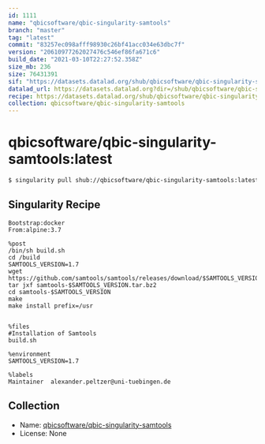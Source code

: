 ```yaml
---
id: 1111
name: "qbicsoftware/qbic-singularity-samtools"
branch: "master"
tag: "latest"
commit: "83257ec098afff98930c26bf41acc034e63dbc7f"
version: "20610977262027476c546ef86fa671c6"
build_date: "2021-03-10T22:27:52.358Z"
size_mb: 236
size: 76431391
sif: "https://datasets.datalad.org/shub/qbicsoftware/qbic-singularity-samtools/latest/2021-03-10-83257ec0-20610977/20610977262027476c546ef86fa671c6.simg"
datalad_url: https://datasets.datalad.org?dir=/shub/qbicsoftware/qbic-singularity-samtools/latest/2021-03-10-83257ec0-20610977/
recipe: https://datasets.datalad.org/shub/qbicsoftware/qbic-singularity-samtools/latest/2021-03-10-83257ec0-20610977/Singularity
collection: qbicsoftware/qbic-singularity-samtools
---
```


# qbicsoftware/qbic-singularity-samtools:latest

```bash
$ singularity pull shub://qbicsoftware/qbic-singularity-samtools:latest
```

## Singularity Recipe

```singularity
Bootstrap:docker
From:alpine:3.7

%post
/bin/sh build.sh
cd /build
SAMTOOLS_VERSION=1.7
wget https://github.com/samtools/samtools/releases/download/$SAMTOOLS_VERSION/samtools-$SAMTOOLS_VERSION.tar.bz2
tar jxf samtools-$SAMTOOLS_VERSION.tar.bz2
cd samtools-$SAMTOOLS_VERSION
make
make install prefix=/usr


%files
#Installation of Samtools
build.sh

%environment
SAMTOOLS_VERSION=1.7

%labels
Maintainer	alexander.peltzer@uni-tuebingen.de
```

## Collection

 - Name: [qbicsoftware/qbic-singularity-samtools](https://github.com/qbicsoftware/qbic-singularity-samtools)
 - License: None

